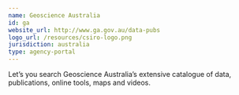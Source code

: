 ```yaml
---
name: Geoscience Australia
id: ga
website_url: http://www.ga.gov.au/data-pubs
logo_url: /resources/csiro-logo.png
jurisdiction: australia
type: agency-portal
---
```


Let’s you search Geoscience Australia’s extensive catalogue of data, publications, online tools, maps and videos.